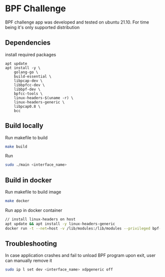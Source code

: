 # BPF Challenge

BPF challenge app was developed and tested on ubuntu 21.10. For time being it's only supported distribution
## Dependencies
install required packages
```
apt update
apt install -y \
    golang-go \
    build-essential \
    libpcap-dev \
    libbpfcc-dev \
    libbpf-dev \
    bpfcc-tools \
    linux-headers-$(uname -r) \
    linux-headers-generic \
    libpcap0.8 \
    bcc
```

## Build locally
Run makefile to build 
```bash
make build
```

Run
```bash
sudo ./main <interface_name>
```

## Build in docker
Run makefile to build image
```bash
make docker
```

Run app in docker container
```bash
// install linux-headers on host
apt update && apt install -y linux-headers-generic
docker run -t --net=host -v /lib/modules:/lib/modules --privileged bpf-challenge <interface_name>
```

## Troubleshooting
In case application crashes and fail to unload BPF program upon exit, user can manually remove it
```bash
sudo ip l set dev <interface_name> xdpgeneric off
```